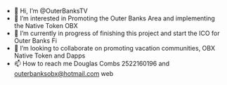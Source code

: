 - 👋 Hi, I’m @OuterBanksTV
- 👀 I’m interested in Promoting the Outer Banks Area and implementing the Native Token OBX
- 🌱 I’m currently in progress of finishing this project and start the ICO for Outer Banks Fi
- 💞️ I’m looking to collaborate on promoting vacation communities, OBX Native Token and Dapps 
- 📫 How to reach me Douglas Combs 2522160196 and outerbanksobx@hotmail.com web

<!---
OuterBanksTV/OuterBanksTV is a ✨ special ✨ repository because its `README.md` (this file) appears on your GitHub profile.
You can click the Preview link to take a look at your changes.
--->
